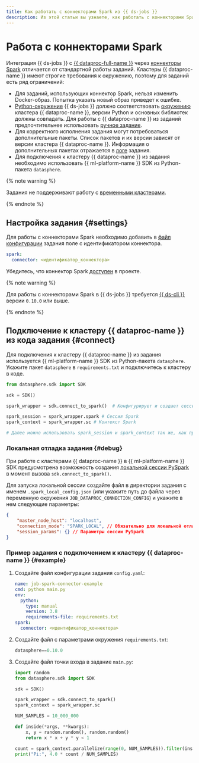 ```yaml
---
title: Как работать с коннекторами Spark из {{ ds-jobs }}
description: Из этой статьи вы узнаете, как работать с коннекторами Spark из {{ ds-jobs }}.
---
```


# Работа с коннекторами Spark

Интеграция {{ ds-jobs }} с [{{ dataproc-full-name }}](../../../data-proc/) через [коннекторы Spark](../spark-connector.md) отличается от стандартной работы заданий. Кластеры {{ dataproc-name }} имеют строгие требования к окружению, поэтому для заданий есть ряд ограничений:

* Для заданий, использующих коннектор Spark, нельзя изменить Docker-образ. Попытка указать новый образ приведет к ошибке.
* [Python-окружение](environment.md) {{ ds-jobs }} должно соответствовать [окружению](../../../data-proc/concepts/environment.md#current-images) кластера {{ dataproc-name }}, версии Python и основных библиотек должны совпадать. Для работы с {{ dataproc-name }} из заданий предпочтительнее использовать [ручное задание](environment.md#manual).
* Для корректного исполнения задания могут потребоваться дополнительные пакеты. Список пакетов и их версии зависят от версии кластера {{ dataproc-name }}. Информация о дополнительных пакетах отражается в [логе](cli.md#logs) задания.
* Для подключения к кластеру {{ dataproc-name }} из задания необходимо использовать {{ ml-platform-name }} SDK из Python-пакета `datasphere`.

{% note warning %}

Задания не поддерживают работу с [временными кластерами](../temporary-data-processing-clusters.md).

{% endnote %}

## Настройка задания {#settings}

Для работы с коннекторами Spark необходимо добавить в [файл конфигурации](index.md#config) задания поле c идентификатором коннектора.

```yaml
spark:
  connector: <идентификатор_коннектора>
```

Убедитесь, что коннектор Spark [доступен](../../operations/data/spark-connectors.md#share) в проекте.

{% note warning %}

Для работы с коннекторами Spark в {{ ds-jobs }} требуется [{{ ds-cli }}](cli.md) версии `0.10.0` или выше.

{% endnote %}

## Подключение к кластеру {{ dataproc-name }} из кода задания {#connect}

Для подключения к кластеру {{ dataproc-name }} из задания используется {{ ml-platform-name }} SDK из Python-пакета `datasphere`. Укажите пакет `datasphere` в `requirements.txt` и подключитесь к кластеру в коде.

```python
from datasphere.sdk import SDK

sdk = SDK()

spark_wrapper = sdk.connect_to_spark()  # Конфигурирует и создает сессию подключения к кластеру {{ dataproc-name }}

spark_session = spark_wrapper.spark # Сессия Spark
spark_context = spark_wrapper.sc # Контекст Spark

# Далее можно использовать spark_session и spark_context так же, как при работе c pyspark
```

### Локальная отладка задания {#debug}

При работе с кластерами {{ dataproc-name }} в {{ ml-platform-name }} SDK предусмотрена возможность создания [локальной сессии PySpark](https://spark.apache.org/docs/latest/api/python/reference/pyspark.sql/api/pyspark.sql.SparkSession.builder.master.html) в момент вызова `sdk.connect_to_spark()`.

Для запуска локальной сессии создайте файл в директории задания с именем `.spark_local_config.json` (или укажите путь до файла через переменную окружения `JOB_DATAPROC_CONNECTION_CONFIG`) и укажите в нем следующие параметры:

```json
{
    "master_node_host": "localhost",
    "connection_mode": "SPARK_LOCAL", // Обязательно для локальной отладки
    "session_params": {} // Параметры сессии PySpark
}
```

### Пример задания с подключением к кластеру {{ dataproc-name }} {#example}

1. Создайте файл конфигурации задания `config.yaml`:

   ```yaml
   name: job-spark-connector-example
   cmd: python main.py
   env:
     python:
       type: manual
       version: 3.8
       requirements-file: requirements.txt
   spark:
     connector: <идентификатор_коннектора>
   ```

1. Создайте файл с параметрами окружения `requirements.txt`:

   ```python   
   datasphere==0.10.0
   ```

1. Создайте файл точки входа в задание `main.py`:

   ```python
   import random
   from datasphere.sdk import SDK
   
   sdk = SDK()
   
   spark_wrapper = sdk.connect_to_spark()
   spark_context = spark_wrapper.sc
   
   NUM_SAMPLES = 10_000_000
   
   def inside(*args, **kwargs):
       x, y = random.random(), random.random()
       return x * x + y * y < 1
   
   count = spark_context.parallelize(range(0, NUM_SAMPLES)).filter(inside).count()
   print("Pi:", 4.0 * count / NUM_SAMPLES)
   ```
